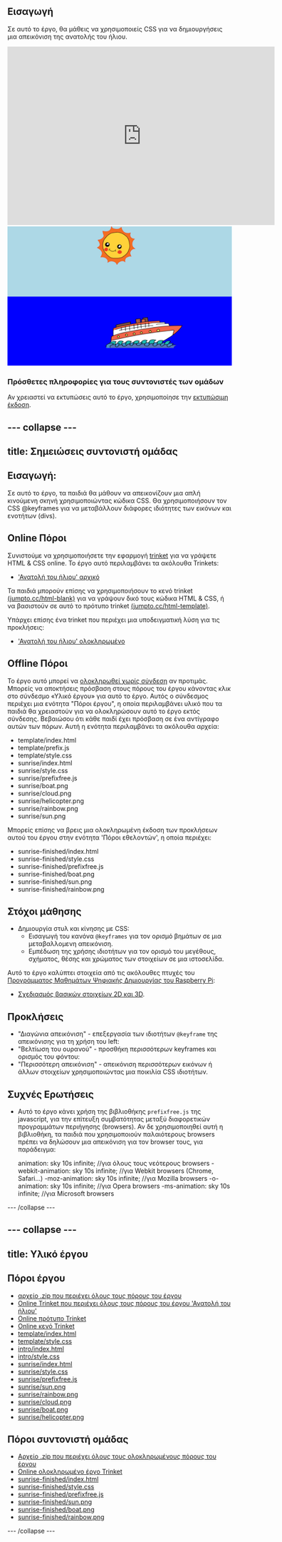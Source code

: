 ## Εισαγωγή

Σε αυτό το έργο, θα μάθεις να χρησιμοποιείς CSS για να δημιουργήσεις μια απεικόνιση της ανατολής του ήλιου.

<div class="trinket">
  <iframe src="https://trinket.io/embed/html/abcc0284a3?outputOnly=true&start=result" width="600" height="400" frameborder="0" marginwidth="0" marginheight="0" allowfullscreen>
  </iframe>
  <img src="images/sunrise-final.png">
</div>

### Πρόσθετες πληροφορίες για τους συντονιστές των ομάδων

Αν χρειαστεί να εκτυπώσεις αυτό το έργο, χρησιμοποίησε την [εκτυπώσιμη έκδοση](https://projects.raspberrypi.org/en/projects/sunrise/print).

## \--- collapse \---

## title: Σημειώσεις συντονιστή ομάδας

## Εισαγωγή:

Σε αυτό το έργο, τα παιδιά θα μάθουν να απεικονίζουν μια απλή κινούμενη σκηνή χρησιμοποιώντας κώδικα CSS. Θα χρησιμοποιήσουν τον CSS @keyframes για να μεταβάλλουν διάφορες ιδιότητες των εικόνων και ενοτήτων (divs).

## Online Πόροι

Συνιστούμε να χρησιμοποιήσετε την εφαρμογή [trinket](https://trinket.io/) για να γράψετε HTML & CSS online. Το έργο αυτό περιλαμβάνει τα ακόλουθα Trinkets:

+ ['Ανατολή του ήλιου' αρχικό](https://trinket.io/html/web-sunrise)

Τα παιδιά μπορούν επίσης να χρησιμοποιήσουν το κενό trinket [(jumpto.cc/html-blank)](http://jumpto.cc/html-blank) για να γράψουν δικό τους κώδικα HTML & CSS, ή να βασιστούν σε αυτό το πρότυπο trinket [(jumpto.cc/html-template)](http://jumpto.cc/html-template).

Υπάρχει επίσης ένα trinket που περιέχει μια υποδειγματική λύση για τις προκλήσεις:

+ ['Ανατολή του ήλιου' ολοκληρωμένο](https://trinket.io/html/abcc0284a3)

## Offline Πόροι

Το έργο αυτό μπορεί να [ολοκληρωθεί χωρίς σύνδεση](../offline.html) αν προτιμάς. Μπορείς να αποκτήσεις πρόσβαση στους πόρους του έργου κάνοντας κλικ στο σύνδεσμο «Υλικό έργου» για αυτό το έργο. Αυτός ο σύνδεσμος περιέχει μια ενότητα "Πόροι έργου", η οποία περιλαμβάνει υλικό που τα παιδιά θα χρειαστούν για να ολοκληρώσουν αυτό το έργο εκτός σύνδεσης. Βεβαιώσου ότι κάθε παιδί έχει πρόσβαση σε ένα αντίγραφο αυτών των πόρων. Αυτή η ενότητα περιλαμβάνει τα ακόλουθα αρχεία:

+ template/index.html
+ template/prefix.js
+ template/style.css
+ sunrise/index.html
+ sunrise/style.css
+ sunrise/prefixfree.js
+ sunrise/boat.png
+ sunrise/cloud.png
+ sunrise/helicopter.png
+ sunrise/rainbow.png
+ sunrise/sun.png

Μπορείς επίσης να βρεις μια ολοκληρωμένη έκδοση των προκλήσεων αυτού του έργου στην ενότητα 'Πόροι εθελοντών', η οποία περιέχει:

+ sunrise-finished/index.html
+ sunrise-finished/style.css
+ sunrise-finished/prefixfree.js
+ sunrise-finished/boat.png
+ sunrise-finished/sun.png
+ sunrise-finished/rainbow.png

## Στόχοι μάθησης

+ Δημιουργία στυλ και κίνησης με CSS: 
    + Εισαγωγή του κανόνα `@keyframes` για τον ορισμό βημάτων σε μια μεταβαλλομενη απεικόνιση.
    + Εμπέδωση της χρήσης ιδιοτήτων για τον ορισμό του μεγέθους, σχήματος, θέσης και χρώματος των στοιχείων σε μια ιστοσελίδα.

Αυτό το έργο καλύπτει στοιχεία από τις ακόλουθες πτυχές του [Προγράμματος Μαθημάτων Ψηφιακής Δημιουργίας του Raspberry Pi](http://rpf.io/curriculum):

+ [Σχεδιασμός βασικών στοιχείων 2D και 3D](https://www.raspberrypi.org/curriculum/design/creator).

## Προκλήσεις

+ "Διαγώνια απεικόνιση" - επεξεργασία των ιδιοτήτων `@keyframe` της απεικόνισης για τη χρήση του left:
+ "Βελτίωση του ουρανού" - προσθήκη περισσότερων keyframes και ορισμός του φόντου:
+ "Περισσότερη απεικόνιση" - απεικόνιση περισσότερων εικόνων ή άλλων στοιχείων χρησιμοποιώντας μια ποικιλία CSS ιδιοτήτων. 

## Συχνές Ερωτήσεις

+ Αυτό το έργο κάνει χρήση της βιβλιοθήκης `prefixfree.js` της javascript, για την επίτευξη συμβατότητας μεταξύ διαφορετικών προγραμμάτων περιήγησης (browsers). Αν δε χρησιμοποιηθεί αυτή η βιβλιοθήκη, τα παιδιά που χρησιμοποιούν παλαιότερους browsers πρέπει να δηλώσουν μια απεικόνιση για τον browser τους, για παράδειγμα:

    animation: sky 10s infinite;            //για όλους τους νεότερους browsers
    -webkit-animation: sky 10s infinite;    //για Webkit browsers (Chrome, Safari...)
    -moz-animation: sky 10s infinite;       //για Mozilla browsers
    -o-animation: sky 10s infinite;         //για Opera browsers
    -ms-animation: sky 10s infinite;        //για Microsoft browsers 
    

\--- /collapse \---

## \--- collapse \---

## title: Υλικό έργου

## Πόροι έργου

+ [αρχείο .zip που περιέχει όλους τους πόρους του έργου](resources/sunrise-project-resources.zip)
+ [Online Trinket που περιέχει όλους τους πόρους του έργου 'Ανατολή του ήλιου'](http://jumpto.cc/web-sunrise)
+ [Online πρότυπο Trinket](http://jumpto.cc/trinket-template)
+ [Online κενό Trinket](http://jumpto.cc/trinket-blank)
+ [template/index.html](resources/template-index.html)
+ [template/style.css](resources/template-style.css)
+ [intro/index.html](resources/intro-index.html)
+ [intro/style.css](resources/intro-style.css)
+ [sunrise/index.html](resources/sunrise-index.html)
+ [sunrise/style.css](resources/sunrise-style.css)
+ [sunrise/prefixfree.js](resources/sunrise-prefixfree.js)
+ [sunrise/sun.png](resources/sunrise-sun.png)
+ [sunrise/rainbow.png](resources/sunrise-rainbow.png)
+ [sunrise/cloud.png](resources/sunrise-cloud.png)
+ [sunrise/boat.png](resources/sunrise-boat.png)
+ [sunrise/helicopter.png](resources/sunrise-helicopter.png)

## Πόροι συντονιστή ομάδας

+ [Αρχείο .zip που περιέχει όλους τους ολοκληρωμένους πόρους του έργου](resources/sunrise-volunteer-resources.zip)
+ [Online ολοκληρωμένο έργο Trinket](https://trinket.io/html/abcc0284a3)
+ [sunrise-finished/index.html](resources/sunrise-finished-index.html)
+ [sunrise-finished/style.css](resources/sunrise-finished-style.css)
+ [sunrise-finished/prefixfree.js](resources/sunrise-finished-prefixfree.js)
+ [sunrise-finished/sun.png](resources/sunrise-finished-sun.png)
+ [sunrise-finished/boat.png](resources/sunrise-finished-boat.png)
+ [sunrise-finished/rainbow.png](resources/sunrise-finished-rainbow.png)

\--- /collapse \---